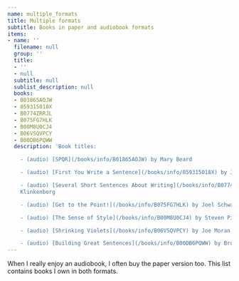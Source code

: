 ```yaml
---
name: multiple_formats
title: Multiple formats
subtitle: Books in paper and audiobook formats
items:
- name: ''
  filename: null
  group: ''
  title:
  - ''
  - null
  subtitle: null
  sublist_description: null
  books:
  - B01865AOJW
  - 059315018X
  - B0774ZRRJL
  - B075FG7HLK
  - B00M8U0CJ4
  - B06VSQVPCY
  - B00DB6PQWW
  description: 'Book titles:

    - (audio) [SPQR](/books/info/B01865AOJW) by Mary Beard

    - (audio) [First You Write a Sentence](/books/info/059315018X) by Joe Moran

    - (audio) [Several Short Sentences About Writing](/books/info/B0774ZRRJL) by Verlyn
    Klinkenborg

    - (audio) [Get to the Point!](/books/info/B075FG7HLK) by Joel Schwartzberg

    - (audio) [The Sense of Style](/books/info/B00M8U0CJ4) by Steven Pinker

    - (audio) [Shrinking Violets](/books/info/B06VSQVPCY) by Joe Moran

    - (audio) [Building Great Sentences](/books/info/B00DB6PQWW) by Brooks Landon'
---
```

When I really enjoy an audiobook, I often buy the paper version too. This list contains books I own in both formats.

